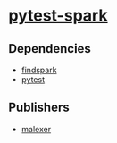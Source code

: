 # [pytest-spark](https://pypi.org/project/pytest-spark)

## Dependencies
- [findspark](packages/f/findspark.md)
- [pytest](packages/p/pytest.md)



## Publishers
- [malexer](https://pypi.org/user/malexer)


